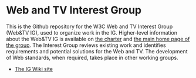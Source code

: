 # Web and TV Interest Group
This is the Github repository for the W3C Web and TV Interest Group (Web&TV IG), used to organize work in the IG. Higher-level information about the Web&TV IG is available on [the charter](http://www.w3.org/2012/11/webTVIGcharter.html) and [the main home page of the group](http://www.w3.org/2011/webtv/). The Interest Group reviews existing work and identifies requirements and potential solutions for the Web and TV. The development of Web standards, when required, takes place in other working groups. 

* [The IG Wiki site](https://www.w3.org/2011/webtv/wiki/Main_Page)

